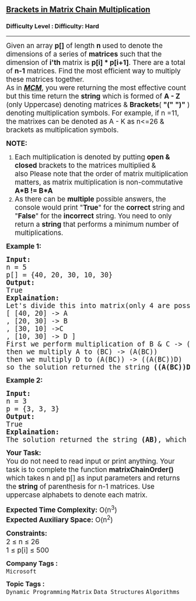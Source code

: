 <h2><a href="https://www.geeksforgeeks.org/problems/brackets-in-matrix-chain-multiplication1024/1">Brackets in Matrix Chain Multiplication</a></h2><h3>Difficulty Level : Difficulty: Hard</h3><hr><div class="problems_problem_content__Xm_eO"><p><span style="font-size: 14pt;">Given an array&nbsp;<strong>p[]</strong>&nbsp;of length <strong>n </strong>used to denote the dimensions of a series of <strong>matrices</strong> such that the dimension of <strong>i'th</strong> matrix is <strong>p[i] * p[i+1]</strong>. There are a total of&nbsp;<strong>n-1</strong> matrices. Find the most efficient way to multiply these matrices together.&nbsp;<br>As in <a href="https://www.geeksforgeeks.org/matrix-chain-multiplication-dp-8/" target="_blank" rel="noopener"><em><span style="text-decoration: underline;"><strong>MCM</strong></span></em></a>, you were returning the most effective count but this time return the <strong>string</strong> which is formed of <strong>A - Z </strong>(only Uppercase) denoting matrices &amp; <strong>Brackets</strong>( <strong>"("</strong> <strong>")"</strong> ) denoting multiplication symbols. For example, if n =11, the matrixes can be denoted as A - K as n&lt;=26 &amp; brackets as multiplication symbols.</span></p>
<p><span style="font-size: 14pt;"><strong>NOTE: </strong></span></p>
<ol>
<li><span style="font-size: 14pt;">Each multiplication is denoted by putting <strong>open &amp; closed</strong> brackets to the matrices multiplied &amp; also&nbsp;Please note that the order of matrix multiplication matters, as matrix multiplication is non-commutative <strong>A*B != B*A</strong></span></li>
<li><span style="font-size: 18.6667px;">As there can be&nbsp;</span><strong style="font-size: 18.6667px;">multiple</strong><span style="font-size: 18.6667px;">&nbsp;possible answers, the console would print "</span><strong style="font-size: 18.6667px;">True</strong><span style="font-size: 18.6667px;">" for the&nbsp;</span><strong style="font-size: 18.6667px;">correct</strong><span style="font-size: 18.6667px;">&nbsp;string and "</span><strong style="font-size: 18.6667px;">False</strong><span style="font-size: 18.6667px;">" for the&nbsp;</span><strong style="font-size: 18.6667px;">incorrect</strong><span style="font-size: 18.6667px;">&nbsp;string. You need to only return a&nbsp;</span><strong style="font-size: 18.6667px;">string</strong><span style="font-size: 18.6667px;">&nbsp;that performs a minimum number of multiplications.</span></li>
</ol>
<p><span style="font-size: 14pt;"><strong>Example 1:</strong></span></p>
<pre><span style="font-size: 14pt;"><strong>Input:</strong> 
n = 5
p[] = {40, 20, 30, 10, 30}
<strong>Output:</strong> <br>True
<strong>Explaination:</strong> <br>Let's divide this into matrix(only 4 are possible) <br></span><span style="font-size: 14pt;">[ [40, 20] -&gt; A<br></span><span style="font-size: 14pt;">, [20, 30] -&gt; B<br>, [30, 10] -&gt;C<br>, [10, 30] -&gt; D ]<br>First we perform multiplication of B &amp; C -&gt; (BC)<br>then we multiply A to (BC) -&gt; (A(BC))<br>then we multiply D to (A(BC)) -&gt; ((A(BC))D)<br>so the solution returned the string <strong>((A(BC))D)</strong>,</span> <span style="font-size: 14pt;">which performs minimum multiplications. The total number of multiplications are 20*30*10 + 40*20*10 + 40*10*30 = 26,000.</span></pre>
<p><span style="font-size: 14pt;"><strong>Example 2:</strong></span></p>
<pre><span style="font-size: 14pt;"><strong>Input:</strong> 
n = 3
p = {3, 3, 3}
<strong>Output:</strong> <br>True
<strong>Explaination:</strong> <br>The solution returned the string <strong>(AB)</strong>, which performs minimum multiplications. The total number of multiplications are (3*3*3) = 27.</span></pre>
<p><span style="font-size: 14pt;"><strong>Your Task:</strong><br>You do not need to read input or print anything. Your task is to complete the function <strong>matrixChainOrder()</strong> which takes n and p[] as input parameters and returns the <strong>string</strong>&nbsp;of parenthesis for n-1 matrices. Use uppercase alphabets to denote each matrix.</span></p>
<p><span style="font-size: 14pt;"><strong>Expected Time Complexity:</strong> O(n<sup>3</sup>)<br><strong>Expected Auxiliary Space:</strong> O(n<sup>2</sup>)</span></p>
<p><span style="font-size: 14pt;"><strong>Constraints:</strong><br>2 ≤ n ≤ 26&nbsp;<br>1 ≤ p[i] ≤ 500&nbsp;</span></p></div><p><span style=font-size:18px><strong>Company Tags : </strong><br><code>Microsoft</code>&nbsp;<br><p><span style=font-size:18px><strong>Topic Tags : </strong><br><code>Dynamic Programming</code>&nbsp;<code>Matrix</code>&nbsp;<code>Data Structures</code>&nbsp;<code>Algorithms</code>&nbsp;